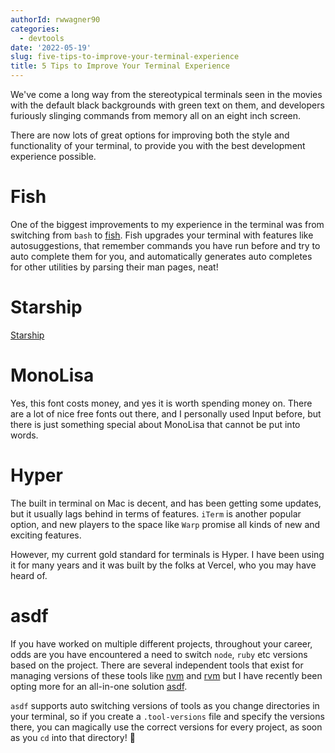 ```yaml
---
authorId: rwwagner90
categories:
  - devtools
date: '2022-05-19'
slug: five-tips-to-improve-your-terminal-experience
title: 5 Tips to Improve Your Terminal Experience
---
```


We've come a long way from the stereotypical terminals seen in the movies with
the default black backgrounds with green text on them, and developers furiously
slinging commands from memory all on an eight inch screen.

There are now lots of great options for improving both the style and functionality
of your terminal, to provide you with the best development experience possible.

# Fish

One of the biggest improvements to my experience in the terminal was from switching from `bash` to 
[fish](https://fishshell.com/). Fish upgrades your terminal with features like autosuggestions, that
remember commands you have run before and try to auto complete them for you, and automatically
generates auto completes for other utilities by parsing their man pages, neat!

# Starship

[Starship](https://starship.rs/)

# MonoLisa

Yes, this font costs money, and yes it is worth spending money on. There are a lot of nice free fonts
out there, and I personally used Input before, but there is just something special about MonoLisa
that cannot be put into words.

# Hyper

The built in terminal on Mac is decent, and has been getting some updates, but it usually lags
behind in terms of features. `iTerm` is another popular option, and new players to the space 
like `Warp` promise all kinds of new and exciting features.

However, my current gold standard for terminals is Hyper. I have been using it for many years
and it was built by the folks at Vercel, who you may have heard of.


# asdf

If you have worked on multiple different projects, throughout your career, odds are you have encountered a
need to switch `node`, `ruby` etc versions based on the project. There are several independent tools that
exist for managing versions of these tools like [nvm]() and [rvm]() but I have recently been opting more
for an all-in-one solution [asdf]().

`asdf` supports auto switching versions of tools as you change directories in your terminal, so if you 
create a `.tool-versions` file and specify the versions there, you can magically use the correct
versions for every project, as soon as you `cd` into that directory! 🎉